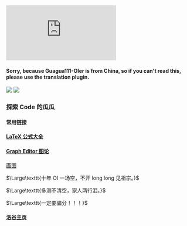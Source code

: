![](https://tu.ltyuanfang.cn/api/fengjing.php)

#### Sorry, because Guagua111-OIer is from China, so if you can't read this, please use the translation plugin.
![](https://api.jerryz.com.cn/about?id=937859&dark_mode=true)
![](https://api.jerryz.com.cn/practice?id=937859&dark_mode=true)


### **探索 Code 的瓜瓜**

#### 常用链接
#### [LaTeX 公式大全](https://www.luogu.com.cn/article/1gxob6zc)

#### [Graph Editor 图论](https://csacademy.com/app/graph_editor/)

[画图](https://excalidraw.com/)

$\Large\texttt{十年 OI 一场空，不开 long long 见祖宗。}$

$\Large\texttt{多测不清空，家人两行泪。}$

$\Large\texttt{一定要骗分！！！}$
#### [洛谷主页](https://www.luogu.com.cn/user/937859)

